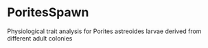 # PoritesSpawn
Physiological trait analysis for Porites astreoides larvae derived from different adult colonies
